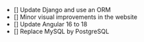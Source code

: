 - [] Update Django and use an ORM
- [] Minor visual improvements in the website
- [] Update Angular 16 to 18
- [] Replace MySQL by PostgreSQL